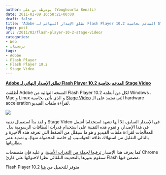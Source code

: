 ```yaml
---
author: يوغرطة بن علي (Youghourta Benali)
date: 2011-02-09 16:58:21+00:00
draft: false
title: 'Adobe تطلق الإصدار النهائي لـ Flash Player 10.2 المدعم بخاصية Stage Video '
type: post
url: /2011/02/flash-player-10-2-stage-video/
categories:
- Web
- برمجيات
tags:
- Adobe
- Flash Player
- Flash Player 10.2
- Stage Video
---
```


**[Adobe تطلق الإصدار النهائي لـ Flash Player 10.2 المدعم بخاصية Stage Video](https://www.it-scoop.com/2011/02/flash-player-10-2-stage-video/)**


أطلقت Adobe النسخة النهائية من Flash Player 10.2 لكل من أنظمة Windows ، Mac و Linux و الذي يأتي بخاصية [Stage Video](http://www.adobe.com/devnet/flashplayer/stagevideo.html) التي تعتمد على الـ hardware acceleration لقراءة ملفات الفيديو.

[![](https://www.it-scoop.com/wp-content/uploads/2010/02/flash.jpeg)
](https://www.it-scoop.com/2011/02/flash-player-10-2-stage-video/)

و لقد بدأ استعمال تقنية Stage Video في الإصدار السابق، إلا أنها تشهد استخداما أشمل في هذا الإصدار، و تقوم هذه التقنية على استخدام قدرات البطاقات الرسومية بدل  المعالجات لقراءة ملفات الفيديو و هو ما سيقلل من الضغط التي تعرفه هذه الأخيرة و بالتالي التقليل من استهلاك طاقة الحواسيب (و خاصة المحمولة منها)، و تمديد عمر بطارياتها.

كما يعرف هذا الإصدار [ترقيعا لجملة من الثغرات الأمنية](http://www.adobe.com/support/security/bulletins/apsb11-02.html)، و عليه فإن متصفحات Chrome ستقوم بدورها بالتحديث التلقائي نظرا لاحتوائها على قارئ Flash مضمن فيها.

Flash Player 10.2 متوفر للتحميل من [هنا](http://www.adobe.com/products/flashplayer/)
